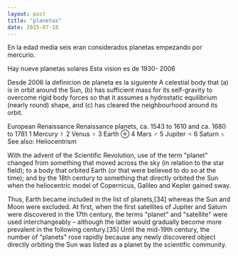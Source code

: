 ```yaml
---
layout: post
title: "planetas"
date: 2015-07-18
---
```

En la edad media seis eran considerados planetas empezando por mercurio.


Hay nueve planetas solares
Esta vision es de 1930- 2006

Desde 2006 la definicion de planeta es la siguiente
A celestial body that (a) is in orbit around the Sun, (b) has sufficient mass for its self-gravity to overcome rigid body forces so that it assumes a hydrostatic equilibrium (nearly round) shape, and (c) has cleared the neighbourhood around its orbit.


European Renaissance
Renaissance planets,
ca. 1543 to 1610 and ca. 1680 to 1781 1
Mercury
☿ 	2
Venus
♀ 	3
Earth
⊕ 	4
Mars
♂ 	5
Jupiter
♃ 	6
Saturn
♄
See also: Heliocentrism

With the advent of the Scientific Revolution, use of the term "planet" changed from something that moved across the sky (in relation to the star field); to a body that orbited Earth (or that were believed to do so at the time); and by the 18th century to something that directly orbited the Sun when the heliocentric model of Copernicus, Galileo and Kepler gained sway.

Thus, Earth became included in the list of planets,[34] whereas the Sun and Moon were excluded. At first, when the first satellites of Jupiter and Saturn were discovered in the 17th century, the terms "planet" and "satellite" were used interchangeably – although the latter would gradually become more prevalent in the following century.[35] Until the mid-19th century, the number of "planets" rose rapidly because any newly discovered object directly orbiting the Sun was listed as a planet by the scientific community.
